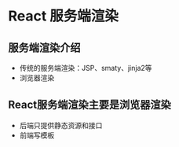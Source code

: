 # React 服务端渲染

## 服务端渲染介绍

* 传统的服务端渲染：JSP、smaty、jinja2等
* 浏览器渲染

## React服务端渲染主要是浏览器渲染

* 后端只提供静态资源和接口
* 前端写模板 

